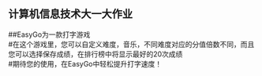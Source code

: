 ## 计算机信息技术大一大作业
##EasyGo为一款打字游戏  
#在这个游戏里，您可以自定义难度，音乐，不同难度对应的分值倍数不同，而且您可以选择保存成绩，在排行榜中将显示最好的20次成绩  
#期待您的使用，在EasyGo中轻松提升打字速度！
